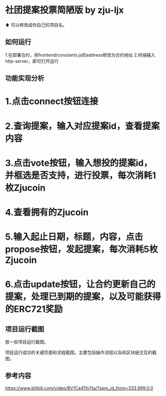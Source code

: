 # 社团提案投票简陋版 by zju-ljx

⬆ 可以️修改成你自己的项目名。

## 如何运行

1.在部署合约，将frontend/constants.js的address修改为合约地址
2.终端输入http-server，即可打开运行

## 功能实现分析

# 1.点击connect按钮连接 

# 2.查询提案，输入对应提案id，查看提案内容

# 3.点击vote按钮，输入想投的提案id，并框选是否支持，进行投票，每次消耗1枚Zjucoin

# 4.查看拥有的Zjucoin

# 5.输入起止日期，标题，内容，点击propose按钮，发起提案，每次消耗5枚Zjucoin

# 6.点击update按钮，让合约更新自己的提案，处理已到期的提案，以及可能获得的ERC721奖励



## 项目运行截图

放一些项目运行截图。

项目运行成功的关键页面和流程截图。主要包括操作流程以及和区块链交互的截图。

## 参考内容

https://www.bilibili.com/video/BV1Ca411n7ta/?spm_id_from=333.999.0.0


